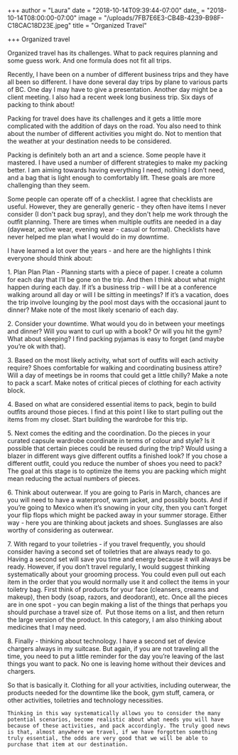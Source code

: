 +++
author = "Laura"
date = "2018-10-14T09:39:44-07:00"
date_ = "2018-10-14T08:00:00-07:00"
image = "/uploads/7FB7E6E3-CB4B-4239-B98F-C18CAC18D23E.jpeg"
title = "Organized Travel"

+++
    Organized travel

Organized travel has its challenges. What to pack requires planning and some guess work. And one formula does not fit all trips.

Recently, I have been on a number of different business trips and they have all been so different. I have done several day trips by plane to various parts of BC. One day I may have to give a presentation. Another day might be a client meeting. I also had a recent week long business trip. Six days of packing to think about!

Packing for travel does have its challenges and it gets a little more complicated with the addition of days on the road. You also need to think about the number of different activities you might do. Not to mention that the weather at your destination needs to be considered.

Packing is definitely both an art and a science. Some people have it mastered.  I have used a number of different strategies to make my packing better. I am aiming towards having everything I need, nothing I don’t need, and a bag that is light enough to comfortably lift. These goals are more challenging than they seem.

Some people can operate off of a checklist. I agree that checklists are useful. However, they are generally generic - they often have items I never consider (I don't pack bug spray), and they don't help me work through the outfit planning. There are times when multiple outfits are needed in a day (daywear, active wear, evening wear - casual or formal). Checklists have never helped me plan what I would do in my downtime.

I have learned a lot over the years - and here are the highlights I think everyone should think about:

1\. Plan Plan Plan -  Planning starts with a piece of paper. I create a column for each day that I’ll be gone on the trip. And then I think about what might happen during each day. If it’s a business trip - will I be at a conference walking around all day or will I be sitting in meetings? If it’s a vacation, does the trip involve lounging by the pool most days with the occasional jaunt to dinner? Make note of the most likely scenario of each day.

2\. Consider your downtime. What would you do in between your meetings and dinner? Will you want to curl up with a book? Or will you hit the gym? What about sleeping? I find packing pyjamas is easy to forget (and maybe you’re ok with that).

3\. Based on the most likely activity, what sort of outfits will each activity require? Shoes comfortable for walking and coordinating business attire? Will a day of meetings be in rooms that could get a little chilly? Make a note to pack a scarf. Make notes of critical pieces of clothing for each activity block.

4\. Based on what are considered essential items to pack, begin to build outfits around those pieces. I find at this point I like to start pulling out the items from my closet. Start building the wardrobe for this trip.

5\. Next comes the editing and the coordination. Do the pieces in your curated capsule wardrobe coordinate in terms of colour and style? Is it possible that certain pieces could be reused during the trip? Would using a blazer in different ways give different outfits a finished look? If you chose a different outfit, could you reduce the number of shoes you need to pack? The goal at this stage is to optimize the items you are packing which might mean reducing the actual numbers of pieces.

6\. Think about outerwear. If you are going to Paris in March, chances are you will need to have a waterproof, warm jacket, and possibly boots. And if you’re going to Mexico when it’s snowing in your city, then you can’t forget your flip flops which might be packed away in your summer storage. Either way - here you are thinking about jackets and shoes. Sunglasses are also worthy of considering as outerwear.

7\. With regard to your toiletries - if you travel frequently, you should consider having a second set of toiletries that are always ready to go. Having a second set will save you time and energy because it will always be ready. However, if you don’t travel regularly, I would suggest thinking systematically about your grooming process. You could even pull out each item in the order that you would normally use it and collect the items in your toiletry bag. First think of products for your face (cleansers, creams and makeup), then body (soap, razors, and deodorant), etc. Once all the pieces are in one spot - you can begin making a list of the things that perhaps you should purchase a travel size of.  Put those items on a list, and then return the large version of the product. In this category, I am also thinking about medicines that I may need.

8\. Finally - thinking about technology. I have a second set of device chargers always in my suitcase. But again, if you are not traveling all the time, you need to put a little reminder for the day you’re leaving of the last things you want to pack. No one is leaving home without their devices and chargers.

So that is basically it. Clothing for all your activities, including outerwear, the products needed for the downtime like the book, gym stuff, camera, or other activities, toiletries and technology necessities.

    Thinking in this way systematically allows you to consider the many potential scenarios, become realistic about what needs you will have because of these activities, and pack accordingly. The truly good news is that, almost anywhere we travel, if we have forgotten something truly essential, the odds are very good that we will be able to purchase that item at our destination.